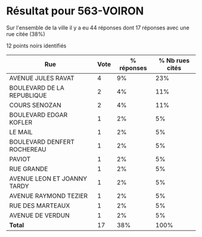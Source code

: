 # Résultat pour 563-VOIRON

Sur l'ensemble de la ville il y a eu 44 réponses dont 17 réponses avec une rue citée (38%)

12 points noirs identifiés

| Rue | Vote | % réponses | % Nb rues cités|
|-----|------|------------|----------------|
| AVENUE JULES RAVAT | 4 | 9% | 23%|
| BOULEVARD DE LA REPUBLIQUE | 2 | 4% | 11%|
| COURS SENOZAN | 2 | 4% | 11%|
| BOULEVARD EDGAR KOFLER | 1 | 2% | 5%|
| LE MAIL | 1 | 2% | 5%|
| BOULEVARD DENFERT ROCHEREAU | 1 | 2% | 5%|
| PAVIOT | 1 | 2% | 5%|
| RUE GRANDE | 1 | 2% | 5%|
| AVENUE LEON ET JOANNY TARDY | 1 | 2% | 5%|
| AVENUE RAYMOND TEZIER | 1 | 2% | 5%|
| RUE DES MARTEAUX | 1 | 2% | 5%|
| AVENUE DE VERDUN | 1 | 2% | 5%|
| **Total** | 17 | 38% | 100%|
